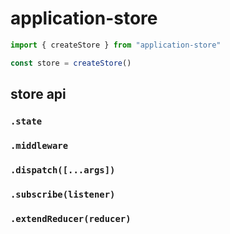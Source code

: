 # application-store

```javascript
import { createStore } from "application-store"

const store = createStore()
```

## store api

### `.state`

### `.middleware`

### `.dispatch([...args])`

### `.subscribe(listener)`

### `.extendReducer(reducer)`